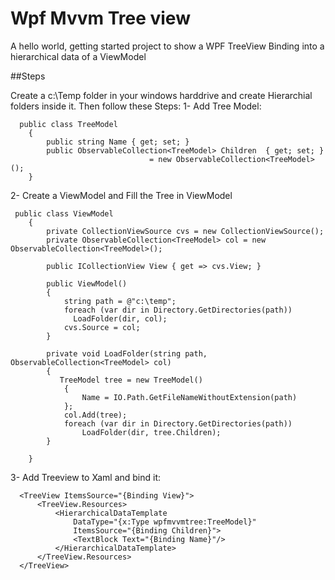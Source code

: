 # Wpf Mvvm Tree view
A hello world, getting started project to show a WPF TreeView Binding into a hierarchical data of a ViewModel

##Steps

Create a c:\Temp folder in your windows harddrive and create Hierarchial folders inside it. Then follow these Steps:
1- Add Tree Model:
```
  public class TreeModel
    {
        public string Name { get; set; }
        public ObservableCollection<TreeModel> Children  { get; set; }
                               = new ObservableCollection<TreeModel>();
    }
```
2- Create a ViewModel and Fill the Tree in ViewModel
```
 public class ViewModel
    {
        private CollectionViewSource cvs = new CollectionViewSource();
        private ObservableCollection<TreeModel> col = new ObservableCollection<TreeModel>();

        public ICollectionView View { get => cvs.View; }
  
        public ViewModel()
        {
            string path = @"c:\temp";
            foreach (var dir in Directory.GetDirectories(path))
              LoadFolder(dir, col);
            cvs.Source = col;
        }

        private void LoadFolder(string path, ObservableCollection<TreeModel> col)
        {
           TreeModel tree = new TreeModel() 
            { 
                Name = IO.Path.GetFileNameWithoutExtension(path) 
            };
            col.Add(tree);
            foreach (var dir in Directory.GetDirectories(path)) 
                LoadFolder(dir, tree.Children);
        }
       
    }
```
3- Add Treeview to Xaml and bind it:
```
  <TreeView ItemsSource="{Binding View}">
      <TreeView.Resources>
          <HierarchicalDataTemplate
              DataType="{x:Type wpfmvvmtree:TreeModel}" 
              ItemsSource="{Binding Children}">
              <TextBlock Text="{Binding Name}"/>
          </HierarchicalDataTemplate>
      </TreeView.Resources>
  </TreeView>
```

